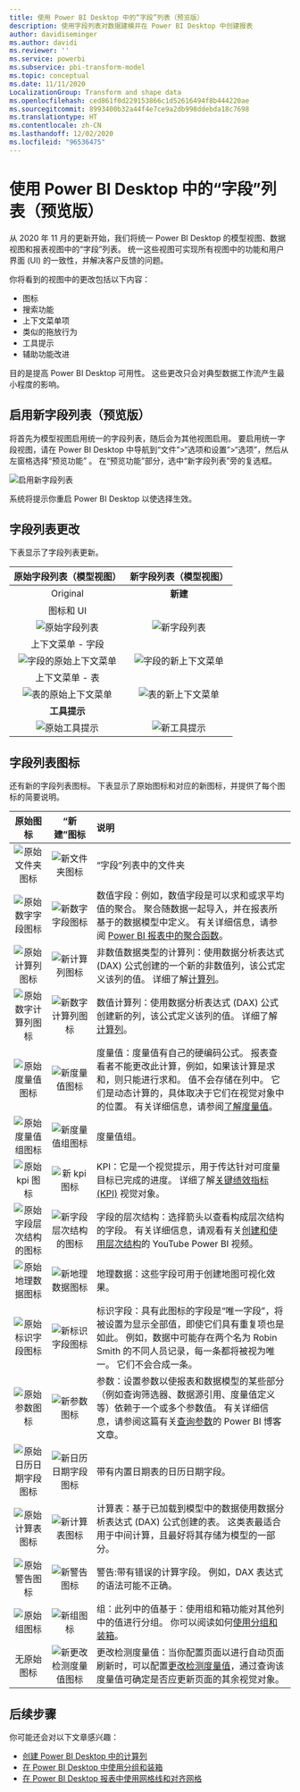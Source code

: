 ```yaml
---
title: 使用 Power BI Desktop 中的“字段”列表（预览版）
description: 使用字段列表对数据建模并在 Power BI Desktop 中创建报表
author: davidiseminger
ms.author: davidi
ms.reviewer: ''
ms.service: powerbi
ms.subservice: pbi-transform-model
ms.topic: conceptual
ms.date: 11/11/2020
LocalizationGroup: Transform and shape data
ms.openlocfilehash: ced861f0d229153866c1d52616494f8b444220ae
ms.sourcegitcommit: 8993400b32a44f4e7ce9a2db998ddebda18c7698
ms.translationtype: HT
ms.contentlocale: zh-CN
ms.lasthandoff: 12/02/2020
ms.locfileid: "96536475"
---
```

# <a name="using-the-field-list-in-power-bi-desktop-preview"></a>使用 Power BI Desktop 中的“字段”列表（预览版）

从 2020 年 11 月的更新开始，我们将统一 Power BI Desktop 的模型视图、数据视图和报表视图中的“字段”列表。 统一这些视图可实现所有视图中的功能和用户界面 (UI) 的一致性，并解决客户反馈的问题。

你将看到的视图中的更改包括以下内容：

* 图标
* 搜索功能
* 上下文菜单项
* 类似的拖放行为
* 工具提示
* 辅助功能改进

目的是提高 Power BI Desktop 可用性。 这些更改只会对典型数据工作流产生最小程度的影响。

## <a name="enabling-the-new-field-list-preview"></a>启用新字段列表（预览版）

将首先为模型视图启用统一的字段列表，随后会为其他视图启用。 要启用统一字段视图，请在 Power BI Desktop 中导航到“文件”>“选项和设置”>“选项”，然后从左窗格选择“预览功能” 。 在“预览功能”部分，选中“新字段列表”旁的复选框。

![启用新字段列表](media/desktop-field-list/field-list-01.png)

系统将提示你重启 Power BI Desktop 以使选择生效。

## <a name="field-list-changes"></a>字段列表更改

下表显示了字段列表更新。 


|原始字段列表（模型视图）  | 新字段列表（模型视图）  |
|:---------:|:---------:|
|Original  |**新建** |
|图标和 UI       ||
|![原始字段列表](media/desktop-field-list/field-list-01a.png)     |![新字段列表](media/desktop-field-list/field-list-01b.png)    |
|上下文菜单 - 字段       ||
|![字段的原始上下文菜单](media/desktop-field-list/field-list-02a.png)     |![字段的新上下文菜单](media/desktop-field-list/field-list-02b.png)    |
|上下文菜单 - 表       ||
|![表的原始上下文菜单](media/desktop-field-list/field-list-03a.png)     |![表的新上下文菜单](media/desktop-field-list/field-list-03b.png)    |
|**工具提示**       ||
|![原始工具提示](media/desktop-field-list/field-list-04a.png)     |![新工具提示](media/desktop-field-list/field-list-04b.png)    |

## <a name="field-list-icons"></a>字段列表图标

还有新的字段列表图标。 下表显示了原始图标和对应的新图标，并提供了每个图标的简要说明。 


|原始图标  |“新建”图标  |说明  |
|:---------:|:---------:|:---------|
|![原始文件夹图标](media/desktop-field-list/field-list-05a.png)     |![新文件夹图标](media/desktop-field-list/field-list-05b.png)           |“字段”列表中的文件夹         |
|![原始数字字段图标](media/desktop-field-list/field-list-06a.png)     |![新数字字段图标](media/desktop-field-list/field-list-06b.png)         |数值字段：例如，数值字段是可以求和或求平均值的聚合。 聚合随数据一起导入，并在报表所基于的数据模型中定义。 有关详细信息，请参阅 [Power BI 报表中的聚合函数](../create-reports/service-aggregates.md)。         |
|![原始计算列图标](media/desktop-field-list/field-list-07a.png)     |![新计算列图标](media/desktop-field-list/field-list-07b.png)         |非数值数据类型的计算列：使用数据分析表达式 (DAX) 公式创建的一个新的非数值列，该公式定义该列的值。 详细了解[计算列](desktop-calculated-columns.md)。        |
|![原始数字计算列图标](media/desktop-field-list/field-list-08a.png)     |![新数字计算列图标](media/desktop-field-list/field-list-08b.png)          |数值计算列：使用数据分析表达式 (DAX) 公式创建新的列，该公式定义该列的值。 详细了解[计算列](desktop-calculated-columns.md)。         |
|![原始度量值图标](media/desktop-field-list/field-list-09a.png)     |![新度量值图标](media/desktop-field-list/field-list-09b.png)          |度量值：度量值有自己的硬编码公式。 报表查看者不能更改此计算，例如，如果该计算是求和，则只能进行求和。 值不会存储在列中。 它们是动态计算的，具体取决于它们在视觉对象中的位置。 有关详细信息，请参阅[了解度量值](desktop-measures.md)。         |
|![原始度量值组图标](media/desktop-field-list/field-list-10a.png)     |![新度量值组图标](media/desktop-field-list/field-list-10b.png)         |度量值组。         |
|![原始 kpi 图标](media/desktop-field-list/field-list-11a.png)     |![新 kpi 图标](media/desktop-field-list/field-list-11b.png)         |KPI：它是一个视觉提示，用于传达针对可度量目标已完成的进度。 详细了解[关键绩效指标 (KPI)](../visuals/power-bi-visualization-kpi.md) 视觉对象。         |
|![原始字段层次结构的图标](media/desktop-field-list/field-list-12a.png)     |![新字段层次结构的图标](media/desktop-field-list/field-list-12b.png)           |字段的层次结构：选择箭头以查看构成层次结构的字段。 有关详细信息，请观看有关[创建和使用层次结构](https://www.youtube.com/watch?v=q8WDUAiTGeU)的 YouTube Power BI 视频。         |
|![原始地理数据图标](media/desktop-field-list/field-list-13a.png)     |![新地理数据图标](media/desktop-field-list/field-list-13b.png)         |地理数据：这些字段可用于创建地图可视化效果。         |
|![原始标识字段图标](media/desktop-field-list/field-list-14a.png)     |![新标识字段图标](media/desktop-field-list/field-list-14b.png)          |标识字段：具有此图标的字段是“唯一字段”，将被设置为显示全部值，即使它们具有重复项也是如此。 例如，数据中可能存在两个名为 Robin Smith 的不同人员记录，每一条都将被视为唯一。 它们不会合成一条。         |
|![原始参数图标](media/desktop-field-list/field-list-15a.png)     |![新参数图标](media/desktop-field-list/field-list-15b.png)          |参数：设置参数以使报表和数据模型的某些部分（例如查询筛选器、数据源引用、度量值定义等）依赖于一个或多个参数值。 有关详细信息，请参阅这篇有关[查询参数](https://powerbi.microsoft.com/blog/deep-dive-into-query-parameters-and-power-bi-templates/)的 Power BI 博客文章。         |
|![原始日历日期字段图标](media/desktop-field-list/field-list-16a.png)     |![新日历日期字段图标](media/desktop-field-list/field-list-16b.png)         |带有内置日期表的日历日期字段。         |
|![原始计算表图标](media/desktop-field-list/field-list-17a.png)     |![新计算表图标](media/desktop-field-list/field-list-17b.png)          |计算表：基于已加载到模型中的数据使用数据分析表达式 (DAX) 公式创建的表。 这类表最适合用于中间计算，且最好将其存储为模型的一部分。         |
|![原始警告图标](media/desktop-field-list/field-list-18a.png)     |![新警告图标](media/desktop-field-list/field-list-18b.png)         |警告:带有错误的计算字段。 例如，DAX 表达式的语法可能不正确。         |
|![原始组图标](media/desktop-field-list/field-list-19a.png)     |![新组图标](media/desktop-field-list/field-list-19b.png)         |组：此列中的值基于：使用组和箱功能对其他列中的值进行分组。 你可以阅读如何[使用分组和装箱](../create-reports/desktop-grouping-and-binning.md)。         |
| 无原始图标    |![新更改检测度量值图标](media/desktop-field-list/field-list-20b.png)          |更改检测度量值：当你配置页面以进行自动页面刷新时，可以配置[更改检测度量值](../create-reports/desktop-grouping-and-binning.md)，通过查询该度量值可确定是否应更新页面的其余视觉对象。         |


## <a name="next-steps"></a>后续步骤

你可能还会对以下文章感兴趣：

* [创建 Power BI Desktop 中的计算列](desktop-calculated-columns.md)
* [在 Power BI Desktop 中使用分组和装箱](../create-reports/desktop-grouping-and-binning.md)
* [在 Power BI Desktop 报表中使用网格线和对齐网格](../create-reports/desktop-gridlines-snap-to-grid.md)

